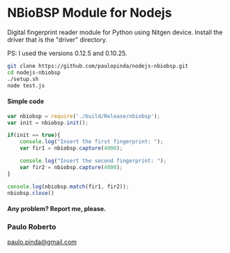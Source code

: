 # NBioBSP Module for Nodejs

Digital fingerprint reader module for Python using Nitgen device.
Install the driver that is the "driver" directory.

PS: I used the versions 0.12.5 and 0.10.25.

```bash
git clone https://github.com/paulopinda/nodejs-nbiobsp.git
cd nodejs-nbiobsp
./setup.sh
node test.js
```

#### Simple code

```javascript
var nbiobsp = require('./build/Release/nbiobsp');
var init = nbiobsp.init();

if(init == true){
	console.log("Insert the first fingerprint: ");
	var fir1 = nbiobsp.capture(4000);

	console.log("Insert the second fingerprint: ");
	var fir2 = nbiobsp.capture(4000);
}

console.log(nbiobsp.match(fir1, fir2));
nbiobsp.close()
```


#### Any problem? Report me, please.
### Paulo Roberto
paulo.pinda@gmail.com

